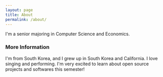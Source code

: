 ```yaml
---
layout: page
title: About
permalink: /about/
---
```


I'm a senior majoring in Computer Science and Economics.

### More Information

I'm from South Korea, and I grew up in South Korea and California. I love singing and performing. I'm very excited to learn about open source projects and softwares this semester!

